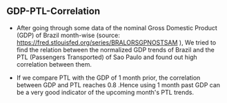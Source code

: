 ## GDP-PTL-Correlation 

* After going through some data of the nominal Gross Domestic Product (GDP) of Brazil month-wise (source: https://fred.stlouisfed.org/series/BRALORSGPNOSTSAM ), We tried to find the relation between the normalized GDP trends of Brazil and the PTL (Passengers Transported) of Sao Paulo and found out high correlation between them.

* If we compare PTL with the GDP of 1 month prior, the correlation between GDP and PTL reaches 0.8 .Hence using 1 month past GDP can be a very good indicator of the upcoming month's PTL trends.